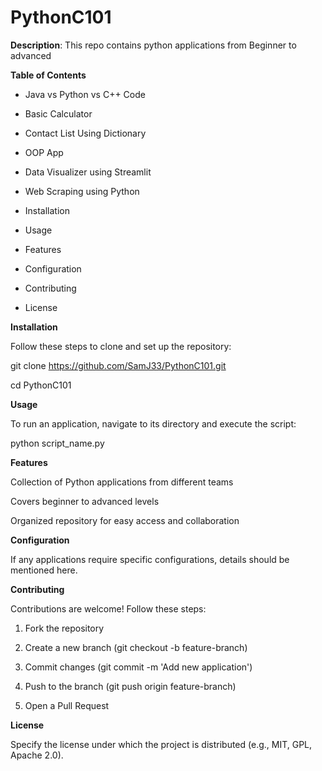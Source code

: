 # PythonC101

**Description**:
This repo contains python applications from Beginner to advanced

**Table of Contents**

- Java vs Python vs C++ Code

- Basic Calculator

- Contact List Using Dictionary

- OOP App

- Data Visualizer using Streamlit

- Web Scraping using Python

- Installation

- Usage

- Features

- Configuration

- Contributing

- License


**Installation**

Follow these steps to clone and set up the repository:

git clone https://github.com/SamJ33/PythonC101.git

cd PythonC101

**Usage**

To run an application, navigate to its directory and execute the script:

python script_name.py

**Features**

Collection of Python applications from different teams

Covers beginner to advanced levels

Organized repository for easy access and collaboration

**Configuration**

If any applications require specific configurations, details should be mentioned here.

**Contributing**

Contributions are welcome! Follow these steps:

1. Fork the repository

2. Create a new branch (git checkout -b feature-branch)

3. Commit changes (git commit -m 'Add new application')

4. Push to the branch (git push origin feature-branch)

5. Open a Pull Request

**License**

Specify the license under which the project is distributed (e.g., MIT, GPL, Apache 2.0).


